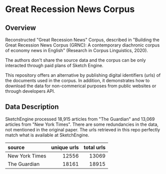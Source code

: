 # Great Recession News Corpus

## Overview

Reconstructed  "Great Recession News" Corpus, described in "Building the Great Recession News Corpus (GRNC): A contemporary diachronic corpus of economy news in English" (Research in Corpus Linguistics, 2020).

The authors don't share the source data and the corpus can be only interacted through paid plans of Sketch Engine.

This repository offers an alternative by publishing digital identifiers (urls) of the documents used in the corpus. 
In addition, it demonstrates how to download the data for non-commerical purposes from public websites or through developers API.

## Data Description

SketchEngine processed 18,915 articles from "The Guardian" and 13,069 articles from "New York Times".
There are some redundancies in the data, not mentioned in the original paper. The urls retrieved in this repo perfectly match what is available at SketchEngine.

| source         |   unique urls |   total urls |
|:---------------|--------------:|-------------:|
| New York Times |         12556 |        13069 |
| The Guardian   |         18161 |        18915 |
